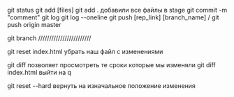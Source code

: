 git status
git add [files]
git add . добавили все файлы в stage
git commit -m "comment"
git log
git log --oneline
git push [rep_link] [branch_name] / git push origin master

git branch
////////////////////////

 git reset index.html убрать наш файл с изменениями

 git diff позволяет просмотреть те сроки которые мы изменяли
  git diff index.html  выйти на q

  git reset --hard вернуть на изначальное положение изменения
